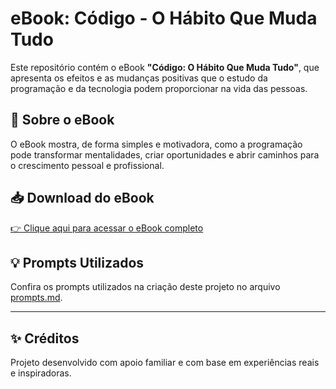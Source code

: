 # eBook: Código - O Hábito Que Muda Tudo

Este repositório contém o eBook **"Código: O Hábito Que Muda Tudo"**, que apresenta os efeitos e as mudanças positivas que o estudo da programação e da tecnologia podem proporcionar na vida das pessoas.

## 📘 Sobre o eBook
O eBook mostra, de forma simples e motivadora, como a programação pode transformar mentalidades, criar oportunidades e abrir caminhos para o crescimento pessoal e profissional.

## 📥 Download do eBook
[👉 Clique aqui para acessar o eBook completo](ebook.pdf)

## 💡 Prompts Utilizados
Confira os prompts utilizados na criação deste projeto no arquivo [prompts.md](prompts.md).

---

## ✨ Créditos
Projeto desenvolvido com apoio familiar e com base em experiências reais e inspiradoras.
